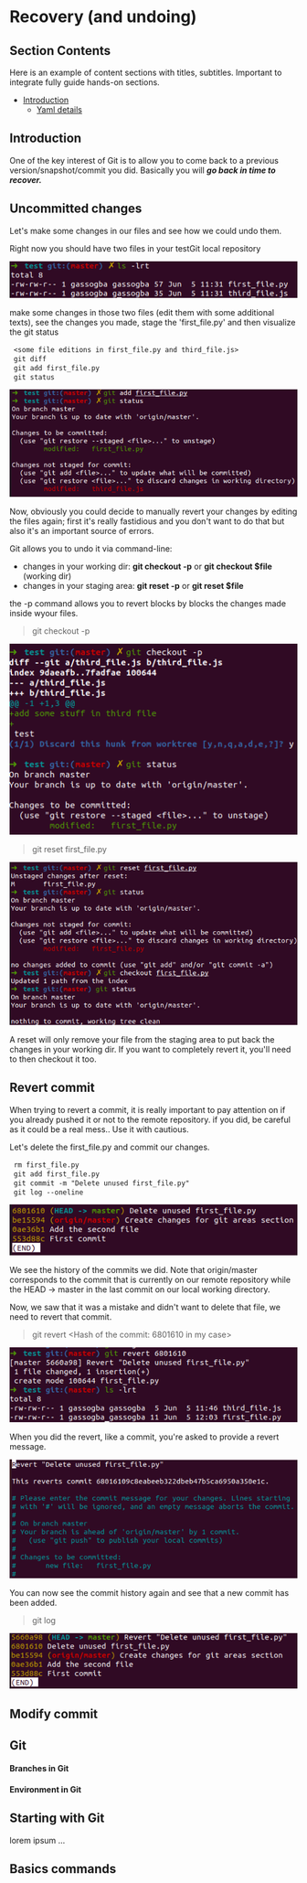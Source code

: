 # Recovery (and undoing)

## Section Contents

Here is an example of content sections with titles, subtitles. Important to integrate fully guide hands-on sections.

* [Introduction](#Introduction)
  * [Yaml details](#yaml-details)

## Introduction

One of the key interest of Git is to allow you to come back to a previous version/snapshot/commit you did.
Basically you will ***go back in time to recover.***


## Uncommitted changes

Let's make some changes in our files and see how we could undo them.

Right now you should have two files in your testGit local repository

![](../pics/test_git_repo.png)

make some changes in those two files (edit them with some additional texts), see the changes you made, stage the 'first_file.py' and then visualize the git status

```
 <some file editions in first_file.py and third_file.js>
 git diff
 git add first_file.py
 git status
```

![](../pics/status_uncommitted.png)

Now, obviously you could decide to manually revert your changes by editing the files again; first it's really fastidious and you don't want to do that but also it's an important source of errors.

Git allows you to undo it via command-line:
-    changes in your working dir: **git checkout -p** or **git checkout $file** (working dir)
-    changes in your staging area: **git reset -p** or **git reset $file**

the -p command allows you to revert blocks by blocks the changes made inside wyour files.

> git checkout -p

![](../pics/checkout_uncommitted.png)

> git reset first_file.py

![](../pics/reset_uncommitted.png)

A reset will only remove your file from the staging area to put back the changes in your working dir. If you want to completely revert it, you'll need to then checkout it too.

## Revert commit

When trying to revert a commit, it is really important to pay attention on if you already pushed it or not to the remote repository. if you did, be careful as it could be a real mess.. Use it with cautious.

Let's delete the first_file.py and commit our changes.

```
 rm first_file.py
 git add first_file.py
 git commit -m "Delete unused first_file.py"
 git log --oneline
```

![](../pics/delete_log.png)

We see the history of the commits we did. Note that origin/master corresponds to the commit that is currently on our remote repository while the HEAD -> master in the last commit on our local working directory.

Now, we saw that it was a mistake and didn't want to delete that file, we need to revert that commit.

> git revert <Hash of the commit: 6801610 in my case>

![](../pics/git_revert_0.png)

When you did the revert, like a commit, you're asked to provide a revert message.

![](../pics/revert_commit.png)

You can now see the commit history again and see that a new commit has been added.
> git log

![](../pics/git_logs_1.png)

## Modify commit







## Git

#### Branches in Git

#### Environment in Git

## Starting with Git

lorem ipsum ...

## Basics commands
